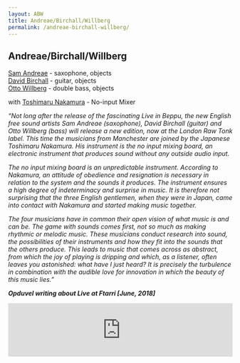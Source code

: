 ```yaml
---
layout: ABW
title: Andreae/Birchall/Willberg
permalink: /andreae-birchall-willberg/
---
```


## Andreae/Birchall/Willberg

[Sam Andreae](http://www.samandreae.com) - saxophone, objects  
[David Birchall](http://www.davidmbirchall.com) - guitar, objects  
[Otto Willberg](http://www.ottowillberg.com) - double bass, objects  

with [Toshimaru Nakamura](http://www.toshimarunakamura.com/) - No-input Mixer
  
*“Not long after the release of the fascinating Live in Beppu, the new English free sound artists Sam Andreae (saxophone), David Birchall (guitar) and Otto Willberg (bass) will release a new edition, now at the London Raw Tonk label. This time the musicians from Manchester are joined by the Japanese Toshimaru Nakamura. His instrument is the no input mixing board, an electronic instrument that produces sound without any outside audio input.*  
  
*The no input mixing board is an unpredictable instrument. According to Nakamura, an attitude of obedience and resignation is necessary in relation to the system and the sounds it produces. The instrument ensures a high degree of indeterminacy and surprise in music. It is therefore not surprising that the three English gentlemen, when they were in Japan, came into contact with Nakamura and started making music together.*  
  
*The four musicians have in common their open vision of what music is and can be. The game with sounds comes first, not so much as making rhythmic or melodic music. These musicians conduct research into sound, the possibilities of their instruments and how they fit into the sounds that the others produce. This leads to music that comes across as abstract, from which the joy of playing is dripping and which, as a listener, often leaves you astonished: what have I just heard?
It is precisely the turbulence in combination with the audible love for innovation in which the beauty of this music lies.”*  
  
***Opduvel writing about Live at Ftarri [June, 2018]***

<iframe style="border: 0; width: 100%; height: 120px;" src="https://bandcamp.com/EmbeddedPlayer/album=3380718327/size=large/bgcol=ffffff/linkcol=de270f/tracklist=false/artwork=small/transparent=true/" seamless><a href="http://rawtonkrecords.bandcamp.com/album/live-at-ftarri">Live at Ftarri by Andreae / Birchall / Nakamura / Willberg</a></iframe>